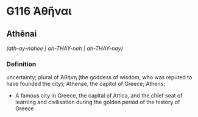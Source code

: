 # G116 Ἀθῆναι

## Athēnai

_(ath-ay-nahee | ah-THAY-neh | ah-THAY-nay)_

### Definition

uncertainty; plural of Ἀθήνη (the goddess of wisdom, who was reputed to have founded the city); Athenae, the capitol of Greece; Athens; 

- A famous city in Greece, the capital of Attica, and the chief seat of learning and civilisation during the golden period of the history of Greece
